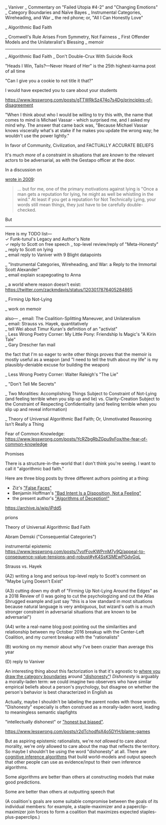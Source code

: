 _ Vaniver
_ Commentary on "Failed Utopia #4-2" and "Changing Emotions"
_ Category Boundaries and Naïve Bayes
_ Instrumental Categories, Wireheading, and War
_ the red phone; or, "All I Can Honestly Love"

_ Algorithmic Bad Faith


_ Cromwell's Rule Arises From Symmetry, Not Fairness
_ First Offender Models and the Unilateralist's Blessing
_ memoir


---------

_ Algorithmic Bad Faith
_ Don't Double-Crux With Suicide Rock



"Heads I Win, Tails?—Never Heard of Her" is the 25th highest-karma post of all time

"Can I give you a cookie to not title it that?"

I would have expected you to care about your students

https://www.lesswrong.com/posts/gTTWRkSz474o7s4Dg/principles-of-disagreement

"When I think about who I would be willing to try this with, the name that comes to mind is Michael Vassar - which surprised me, and I asked my mind why.  The answer that came back was, "Because Michael Vassar knows viscerally what's at stake if he makes you update the wrong way; he wouldn't use the power lightly."

In favor of Community, Civilization, and FACTUALLY ACCURATE BELIEFS

It's much _more_ of a constraint in situations that are _known_ to the relevant actors to be adversarial, as with the Gestapo officer at the door.

In a discussion on 


 [wrote in 2009](https://www.lesswrong.com/posts/PrXR66hQcaJXsgWsa/not-technically-lying#BYkpXbQF5DjxN9ZsX): 

> ... but for me, one of the primary motivations against lying is "Once a man gets a reputation for lying, he might as well be whistling in the wind." At least if you get a reputation for Not Technically Lying, your words still mean things, they just have to be carefully double-checked.

But 


------------

Here is my TODO list—  
✓ Funk-tunul's Legacy and Author's Note  
✓ reply to Scott on free speech
_ top-level review/reply of "Meta-Honesty"
_ reply to Scott on lying  
_ email reply to Vaniver with 9 Blight datapoints  

_ "Instrumental Categories, Wireheading, and War: a Reply to the Immortal Scott Alexander"  
_ email explain scapegoating to Anna

_ a world where reason doesn't exist: https://twitter.com/zackmdavis/status/1203017876405284865

_ Firming Up Not-Lying

_ work on memoir  

also—
_ email: The Coalition-Splitting Maneuver, and Unilateralism  
_ email: Strauss vs. Hayek, quantitatively  
_ tell Wei about Timur Kuran's definition of an "activist"  
_ Less Wrong Poetry Corner: My Little Pony: Friendship Is Magic's "A Kirin Tale"  
_ Gary Drescher fan mail  

the fact that I'm so eager to write other things proves that the memoir is mostly useful as a weapon (and "I need to tell the truth about my life" is my plausibly-deniable excuse for building the weapon)

_ Less Wrong Poetry Corner: Walter Raleigh's "The Lie" 

_ "Don't Tell Me Secrets"  

_ Two Moralities: Accomplishing Things Subject to Constraint of Not-Lying (and feeling terrible when you slip up and lie) vs. Clarity-Creation Subject to the Constraint of Respecting Confidentiality (and feeling terrible when you slip up and reveal information)


_ Theory of Universal Algorithmic Bad Faith; Or, Unmotivated Reasoning Isn't Really a Thing




Fear of Common Knowledge: https://www.lesswrong.com/posts/YcRZbgRbZGpu9xFox/the-fear-of-common-knowledge

Promises 

There is a structure-in-the-world that I don't think you're seeing. I want to call it "algorithmic bad faith."


Here are three blog posts by three different authors pointing at a thing:

 * Ziz's ["False Faces"](https://sinceriously.fyi/false-faces/)
 * Benjamin Hoffman's ["Bad Intent Is a Disposition, Not a Feeling"](http://benjaminrosshoffman.com/bad-faith-behavior-not-feeling/)
 * the present author's ["Algorithms of Deception!"](https://www.lesswrong.com/posts/fmA2GJwZzYtkrAKYJ/algorithms-of-deception)



https://archive.is/wip/iPdd5

prions

Theory of Universal Algorithmic Bad Faith



Abram Demski ("Consequential Categories")

instrumental epistemic https://www.lesswrong.com/posts/7vofFovKWPrnM7y9Q/appeal-to-consequence-value-tensions-and-robust#yK4SsKSMEwPGdvGqL

Strauss vs. Hayek

(A2) writing a long and serious top-level reply to Scott's comment on "Maybe Lying Doesn't Exist"

(A3) cutting down my draft of "Firming Up Not-Lying Around the Edges" as a 2018 Review of  (I was going to cut the psychologizing and cut the Atlas Shrugged example and just say "this is a low standard in most situations because natural language is very ambiguous, but wizard's oath is a much stronger constraint in adversarial situations that are known to be adversarial")

(A4) write a real-name blog post pointing out the similarities and relationship between my October 2016 breakup with the Center-Left Coalition, and my current breakup with the "rationalists"

(B) working on my memoir about why I've been crazier than average this year

(D) reply to Vaniver

An interesting thing about this factorization is that it's agnostic to [where you draw the category boundaries](https://www.lesswrong.com/posts/esRZaPXSHgWzyB2NL/where-to-draw-the-boundaries) around ["dishonesty"](https://www.lesswrong.com/posts/bSmgPNS6MTJsunTzS/maybe-lying-doesn-t-exist)! _Dishonesty_ is arguably a morally-laden term: we could imagine two observers who have similar empirical beliefs about a person's psychology, but disagree on whether the person's behavior is best characterized in English as


Actually, maybe I shouldn't be labeling the parent nodes with those words. "Dishonesty" especially is often construed as a morally-laden word, leading to meaningless semantic slapfights 

 "intellectually dishonest" or ["honest but biased"](https://slatestarcodex.com/2019/07/16/against-lie-inflation/).

https://www.lesswrong.com/posts/r2dTchodfqX4o5DYH/blame-games

But as aspiring epistemic rationalists, we're _not allowed_ to care about morality, we're _only_ allowed to care about the map that reflects the territory. So maybe I shouldn't be using the word "dishonesty" at all. There are [cognitive inference algorithms](https://www.lesswrong.com/posts/HcCpvYLoSFP4iAqSz/rationality-appreciating-cognitive-algorithms) that build world-models and output speech that other people can use as evidence/input to their own inference algorithms.

Some algorithms are better than others at constructing models that make good predictions.

Some are better than others at outputting speech that 

(A coalition's goals are some suitable compromise between the goals of its individual members: for example, a staple-maximizer and a paperclip-maximizer join forces to form a coalition that maximizes expected staples-plus-paperclips.)